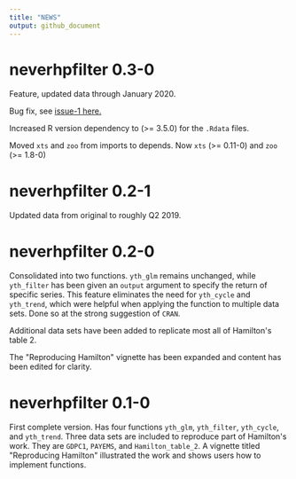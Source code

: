 ```yaml
---
title: "NEWS"
output: github_document
---
```


# neverhpfilter 0.3-0

Feature, updated data through January 2020.

Bug fix, see [issue-1 here.](https://github.com/JustinMShea/neverhpfilter/issues/1)

Increased R version dependency to (>= 3.5.0) for the `.Rdata` files.

Moved `xts` and `zoo` from imports to depends. Now `xts` (>= 0.11-0) and `zoo` (>= 1.8-0)

# neverhpfilter 0.2-1

Updated data from original to roughly Q2 2019.

# neverhpfilter 0.2-0

Consolidated into two functions. `yth_glm` remains unchanged, while
`yth_filter` has been given an `output` argument to specify the return of specific series. This feature eliminates the need for `yth_cycle` and `yth_trend`, which were helpful when applying the function to multiple data sets.
Done so at the strong suggestion of `CRAN`.

Additional data sets have been added to replicate most all of Hamilton's table 2.

The "Reproducing Hamilton" vignette has been expanded and content has been edited
for clarity.


# neverhpfilter 0.1-0

First complete version. Has four functions `yth_glm`, `yth_filter`, `yth_cycle`, and 
`yth_trend`. Three data sets are included to reproduce part of Hamilton's work.
They are `GDPC1`, `PAYEMS`, and `Hamilton_table_2`. A vignette titled "Reproducing Hamilton" illustrated the work and shows users how to implement functions.

